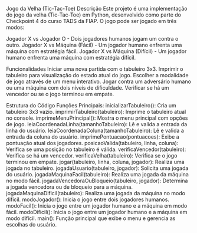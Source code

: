 Jogo da Velha (Tic-Tac-Toe)
Descrição
Este projeto é uma implementação do jogo da velha (Tic-Tac-Toe) em Python, desenvolvido como parte do Checkpoint 4 do curso TADS da FIAP. O jogo pode ser jogado em três modos:

Jogador X vs Jogador O - Dois jogadores humanos jogam um contra o outro.
Jogador X vs Máquina (Fácil) - Um jogador humano enfrenta uma máquina com estratégia fácil.
Jogador X vs Máquina (Difícil) - Um jogador humano enfrenta uma máquina com estratégia difícil.

Funcionalidades
Iniciar uma nova partida com o tabuleiro 3x3.
Imprimir o tabuleiro para visualização do estado atual do jogo.
Escolher a modalidade de jogo através de um menu interativo.
Jogar contra um adversário humano ou uma máquina com dois níveis de dificuldade.
Verificar se há um vencedor ou se o jogo terminou em empate.

Estrutura do Código
Funções Principais:
inicializarTabuleiro(): Cria um tabuleiro 3x3 vazio.
imprimirTabuleiro(tabuleiro): Imprime o tabuleiro atual no console.
imprimeMenuPrincipal(): Mostra o menu principal com opções de jogo.
leiaCoordenadaLinha(tamanhoTabuleiro): Lê e valida a entrada da linha do usuário.
leiaCoordenadaColuna(tamanhoTabuleiro): Lê e valida a entrada da coluna do usuário.
imprimePontuacao(pontuacoes): Exibe a pontuação atual dos jogadores.
posicaoValida(tabuleiro, linha, coluna): Verifica se uma posição no tabuleiro é válida.
verificaVencedor(tabuleiro): Verifica se há um vencedor.
verificaVelha(tabuleiro): Verifica se o jogo terminou em empate.
jogar(tabuleiro, linha, coluna, jogador): Realiza uma jogada no tabuleiro.
jogadaUsuario(tabuleiro, jogador): Solicita uma jogada do usuário.
jogadaMaquinaFacil(tabuleiro): Realiza uma jogada da máquina no modo fácil.
jogadaVencedoraOuBloqueio(tabuleiro, jogador): Determina a jogada vencedora ou de bloqueio para a máquina.
jogadaMaquinaDificil(tabuleiro): Realiza uma jogada da máquina no modo difícil.
modoJogador(): Inicia o jogo entre dois jogadores humanos.
modoFacil(): Inicia o jogo entre um jogador humano e a máquina em modo fácil.
modoDificil(): Inicia o jogo entre um jogador humano e a máquina em modo difícil.
main(): Função principal que exibe o menu e gerencia as escolhas do usuário.